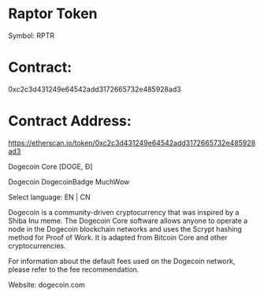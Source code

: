 # Raptor Token
Symbol: RPTR

# Contract: 
0xc2c3d431249e64542add3172665732e485928ad3

# Contract Address: 
https://etherscan.io/token/0xc2c3d431249e64542add3172665732e485928ad3

Dogecoin Core [DOGE, Ð]

Dogecoin
DogecoinBadge MuchWow

Select language: EN | CN

Dogecoin is a community-driven cryptocurrency that was inspired by a Shiba Inu meme. The Dogecoin Core software allows anyone to operate a node in the Dogecoin blockchain networks and uses the Scrypt hashing method for Proof of Work. It is adapted from Bitcoin Core and other cryptocurrencies.

For information about the default fees used on the Dogecoin network, please refer to the fee recommendation.

Website: dogecoin.com
